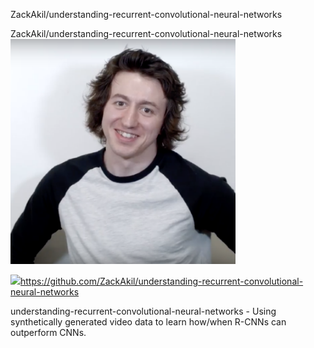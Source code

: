ZackAkil/understanding-recurrent-convolutional-neural-networks

ZackAkil/understanding-recurrent-convolutional-neural-networks
![](../_resources/c08669aeb4f8ce3ac097621d6e8b2b6a.png)

![](../_resources/8e7c4882d6ca034f0e14355cbae1d8f9.png)https://github.com/ZackAkil/understanding-recurrent-convolutional-neural-networks

understanding-recurrent-convolutional-neural-networks - Using synthetically generated video data to learn how/when R-CNNs can outperform CNNs.
